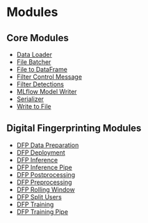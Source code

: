 <!--
SPDX-FileCopyrightText: Copyright (c) 2022-2023, NVIDIA CORPORATION & AFFILIATES. All rights reserved.
SPDX-License-Identifier: Apache-2.0

Licensed under the Apache License, Version 2.0 (the "License");
you may not use this file except in compliance with the License.
You may obtain a copy of the License at

http://www.apache.org/licenses/LICENSE-2.0

Unless required by applicable law or agreed to in writing, software
distributed under the License is distributed on an "AS IS" BASIS,
WITHOUT WARRANTIES OR CONDITIONS OF ANY KIND, either express or implied.
See the License for the specific language governing permissions and
limitations under the License.
-->

# Modules

## Core Modules

- [Data Loader](./core/data_loader.md)
- [File Batcher](./core/file_batcher.md)
- [File to DataFrame](./core/file_to_df.md)
- [Filter Control Message](./core/filter_control_message.md)
- [Filter Detections](./core/filter_detections.md)
- [MLflow Model Writer](./core/mlflow_model_writer.md)
- [Serializer](./core/serializer.md)
- [Write to File](./core/write_to_file.md)

## Digital Fingerprinting Modules

- [DFP Data Preparation](./examples/digital_fingerprinting/dfp_data_prep.md)
- [DFP Deployment](./examples/digital_fingerprinting/dfp_deployment.md)
- [DFP Inference](./examples/digital_fingerprinting/dfp_inference.md)
- [DFP Inference Pipe](./examples/digital_fingerprinting/dfp_inference_pipe.md)
- [DFP Postprocessing](./examples/digital_fingerprinting/dfp_postprocessing.md)
- [DFP Preprocessing](./examples/digital_fingerprinting/dfp_preproc.md)
- [DFP Rolling Window](./examples/digital_fingerprinting/dfp_rolling_window.md)
- [DFP Split Users](./examples/digital_fingerprinting/dfp_split_users.md)
- [DFP Training](./examples/digital_fingerprinting/dfp_training.md)
- [DFP Training Pipe](./examples/digital_fingerprinting/dfp_training_pipe.md)
